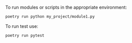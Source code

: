 To run modules or scripts in the appropriate environment:

```bash
poetry run python my_project/module1.py
```

To run test use:

```bash
poetry run pytest

```
